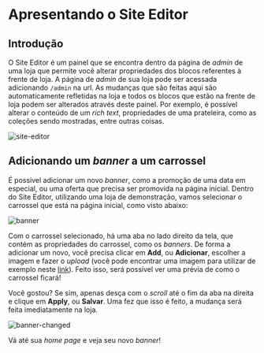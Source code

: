 # Apresentando o Site Editor

## Introdução

O Site Editor é um painel que se encontra dentro da página de _admin_ de uma loja que permite você alterar propriedades dos blocos referentes à frente de loja. A página de _admin_ de sua loja pode ser acessada adicionando `/admin` na url. As mudanças que são feitas aqui são automaticamente refletidas na loja e todos os blocos que estão na frente de loja podem ser alterados através deste painel. Por exemplo, é possível alterar o conteúdo de um _rich text_, propriedades de uma prateleira, como as coleções sendo mostradas, entre outras coisas.

![site-editor](https://user-images.githubusercontent.com/19495917/90414123-c181c180-e085-11ea-91f0-cd5a70a3b803.png)

## Adicionando um _banner_ a um carrossel

É possível adicionar um novo _banner_, como a promoção de uma data em especial, ou uma oferta que precisa ser promovida na página inicial. Dentro do Site Editor, utilizando uma loja de demonstração, vamos selecionar o carrossel que está na página inicial, como visto abaixo:

![banner](https://user-images.githubusercontent.com/19495917/90414209-deb69000-e085-11ea-8d7b-39a1b411f9af.png)

Com o carrossel selecionado, há uma aba no lado direito da tela, que contém as propriedades do carrossel, como os _banners_. De forma a adicionar um novo, você precisa clicar em **Add**, ou **Adicionar**, escolher a imagem e fazer o _upload_ (você pode encontrar uma imagem para utilizar de exemplo neste [link](https://drive.google.com/file/d/12J1CkfRrr_ogHp3GJlwfOQZH2EVheVIp/view?usp=sharing)). Feito isso, será possível ver uma prévia de como o carrossel ficará!

Você gostou? Se sim, apenas desça com o _scroll_ até o fim da aba na direita e clique em **Apply**, ou **Salvar**. Uma fez que isso é feito, a mudança será feita imediatamente na loja.

![banner-changed](https://user-images.githubusercontent.com/19495917/90414222-e24a1700-e085-11ea-9927-2534b4741af5.png)

Vá até sua _home page_ e veja seu novo _banner_!